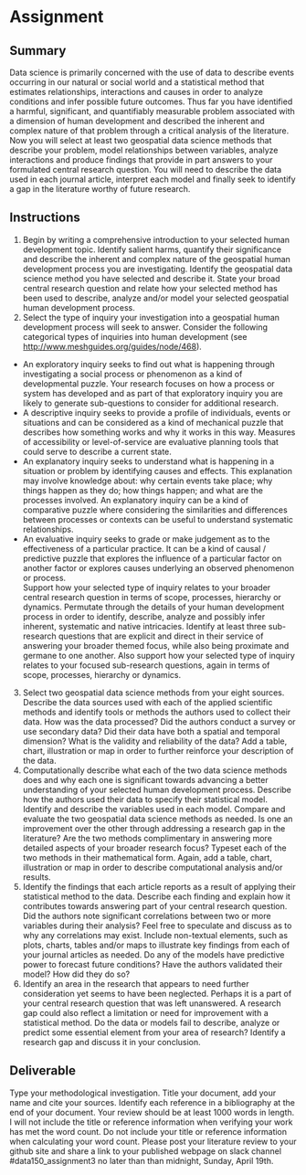 # Assignment

## Summary

Data science is primarily concerned with the use of data to describe events occurring in our natural or social world and a statistical method that estimates relationships, interactions and causes in order to analyze conditions and infer possible future outcomes. Thus far you have identified a harmful, significant, and quantifiably measurable problem associated with a dimension of human development and described the inherent and complex nature of that problem through a critical analysis of the literature. Now you will select at least two geospatial data science methods that describe your problem, model relationships between variables, analyze interactions and produce findings that provide in part answers to your formulated central research question. You will need to describe the data used in each journal article, interpret each model and finally seek to identify a gap in the literature worthy of future research.

## Instructions

1.  Begin by writing a comprehensive introduction to your selected human development topic. Identify salient harms, quantify their significance and describe the inherent and complex nature of the geospatial human development process you are investigating. Identify the geospatial data science method you have selected and describe it. State your broad central research question and relate how your selected method has been used to describe, analyze and/or model your selected geospatial human development process.
2.  Select the type of inquiry your investigation into a geospatial human development process will seek to answer. Consider the following categorical types of inquiries into human development (see http://www.meshguides.org/guides/node/468).

  + An exploratory inquiry seeks to find out what is happening through investigating a social process or phenomenon as a kind of developmental puzzle. Your research focuses on how a process or system has developed and as part of that exploratory inquiry you are likely to generate sub-questions to consider for additional research.  
  + A descriptive inquiry seeks to provide a profile of individuals, events or situations and can be considered as a kind of mechanical puzzle that describes how something works and why it works in this way. Measures of accessibility or level-of-service are evaluative planning tools that could serve to describe a current state.  
  + An explanatory inquiry seeks to understand what is happening in a situation or problem by identifying causes and effects. This explanation may involve knowledge about: why certain events take place; why things happen as they do; how things happen; and what are the processes involved. An explanatory inquiry can be a kind of comparative puzzle where considering the similarities and differences between processes or contexts can be useful to understand systematic relationships.  
  + An evaluative inquiry seeks to grade or make judgement as to the effectiveness of a particular practice. It can be a kind of causal / predictive puzzle that explores the influence of a particular factor on another factor or explores causes underlying an observed phenomenon or process.  
  Support how your selected type of inquiry relates to your broader central research question in terms of scope, processes, hierarchy or dynamics. Permutate through the details of your human development process in order to identify, describe, analyze and possibly infer inherent, systematic and native intricacies. Identify at least three sub-research questions that are explicit and direct in their service of answering your broader themed focus, while also being proximate and germane to one another. Also support how your selected type of inquiry relates to your focused sub-research questions, again in terms of scope, processes, hierarchy or dynamics.

3.  Select two geospatial data science methods from your eight sources. Describe the data sources used with each of the applied scientific methods and identify tools or methods the authors used to collect their data. How was the data processed? Did the authors conduct a survey or use secondary data? Did their data have both a spatial and temporal dimension? What is the validity and reliability of the data? Add a table, chart, illustration or map in order to further reinforce your description of the data.
4.  Computationally describe what each of the two data science methods does and why each one is significant towards advancing a better understanding of your selected human development process. Describe how the authors used their data to specify their statistical model. Identify and describe the variables used in each model. Compare and evaluate the two geospatial data science methods as needed. Is one an improvement over the other through addressing a research gap in the literature? Are the two methods complimentary in answering more detailed aspects of your broader research focus? Typeset each of the two methods in their mathematical form. Again, add a table, chart, illustration or map in order to describe computational analysis and/or results.
5.  Identify the findings that each article reports as a result of applying their statistical method to the data. Describe each finding and explain how it contributes towards answering part of your central research question. Did the authors note significant correlations between two or more variables during their analysis? Feel free to speculate and discuss as to why any correlations may exist. Include non-textual elements, such as plots, charts, tables and/or maps to illustrate key findings from each of your journal articles as needed. Do any of the models have predictive power to forecast future conditions? Have the authors validated their model? How did they do so?
6.  Identify an area in the research that appears to need further consideration yet seems to have been neglected. Perhaps it is a part of your central research question that was left unanswered. A research gap could also reflect a limitation or need for improvement with a statistical method. Do the data or models fail to describe, analyze or predict some essential element from your area of research? Identify a research gap and discuss it in your conclusion.

## Deliverable

Type your methodological investigation.  Title your document, add your name and cite your sources.  Identify each reference in a bibliography at the end of your document. Your review should be at least 1000 words in length. I will not include the title or reference information when verifying your work has met the word count.  Do not include your title or reference information when calculating your word count.  Please post your literature review to your github site and share a link to your published webpage on slack channel #data150_assignment3 no later than than midnight, Sunday, April 19th.
